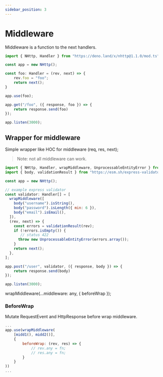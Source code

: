 ```yaml
---
sidebar_position: 3
---
```


# Middleware
Middleware is a function to the next handlers.
```js
import { NHttp, Handler } from "https://deno.land/x/nhttp@1.1.0/mod.ts";

const app = new NHttp();

const foo: Handler = (rev, next) => {
    rev.foo = "foo";
    return next();
}

app.use(foo);

app.get("/foo", ({ response, foo }) => {
    return response.send(foo)
});

app.listen(3000);
```

## Wrapper for middleware
Simple wrapper like HOC for middleware (req, res, next);
> Note: not all middleware can work.

```js
import { NHttp, Handler, wrapMiddleware, UnprocessableEntityError } from "https://deno.land/x/nhttp@1.1.0/mod.ts";
import { body, validationResult } from "https://esm.sh/express-validator";

const app = new NHttp();

// example express validator
const validator: Handler[] = [
  wrapMiddleware([
    body("username").isString(),
    body("password").isLength({ min: 6 }),
    body("email").isEmail(),
  ]),
  (rev, next) => {
    const errors = validationResult(rev);
    if (!errors.isEmpty()) {
       // status 422
      throw new UnprocessableEntityError(errors.array());
    }
    return next();
  },
];

app.post("/user", validator, ({ response, body }) => {
    return response.send(body)
});

app.listen(3000);
```
wrapMiddleware(...middleware: any, { beforeWrap });

### BeforeWrap
Mutate RequestEvent and HttpResponse before wrap middleware. 

```js
...
app.use(wrapMiddleware(
    [midd1(), midd2()],
    {
        beforeWrap: (rev, res) => {
            // rev.any = fn;
            // res.any = fn;
        }
    }
))
...
```
